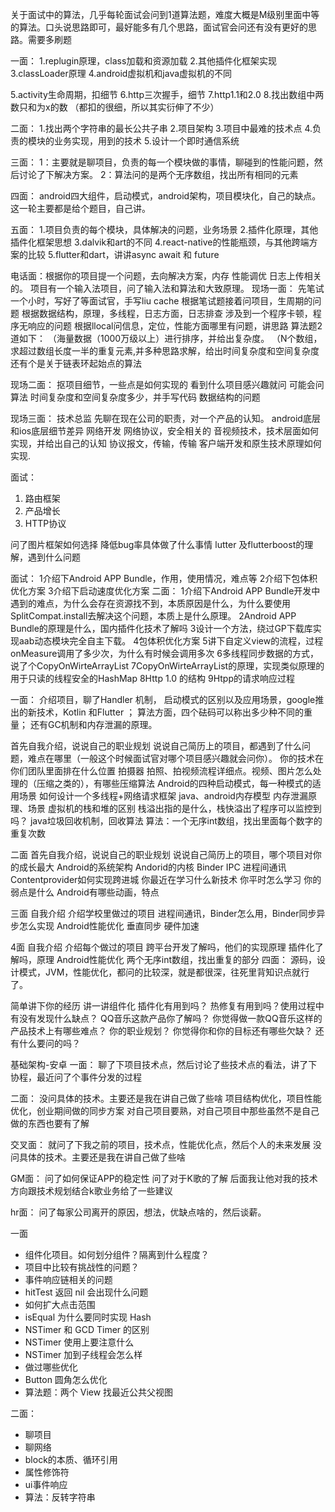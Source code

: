 关于面试中的算法，几乎每轮面试会问到1道算法题，难度大概是M级别里面中等的算法。口头说思路即可，最好能多有几个思路，面试官会问还有没有更好的思路。需要多刷题

一面：
1.replugin原理，class加载和资源加载
2.其他插件化框架实现
3.classLoader原理
4.android虚拟机和java虚拟机的不同

5.activity生命周期，扣细节
6.http三次握手，细节
7.http1.1和2.0
8.找出数组中两数只和为x的数
（都扣的很细，所以其实衍伸了不少）

二面：
1.找出两个字符串的最长公共子串
2.项目架构
3.项目中最难的技术点
4.负责的模块的业务实现，用到的技术
5.设计一个即时通信系统

三面：
1：主要就是聊项目，负责的每一个模块做的事情，聊碰到的性能问题，然后讨论了下解决方案。
2：算法问的是两个无序数组，找出所有相同的元素

四面：
android四大组件，启动模式，android架构，项目模块化，自己的缺点。这一轮主要都是给个题目，自己讲。

五面：
1.项目负责的每个模块，具体解决的问题，业务场景
2.插件化原理，其他插件化框架思想
3.dalvik和art的不同
4.react-native的性能瓶颈，与其他跨端方案的比较
5.flutter和dart，讲讲async await 和 future

电话面：根据你的项目提一个问题，去向解决方案，内存 性能调优  日志上传相关的。
项目有一个输入法项目，问了输入法和算法和大致原理。
现场一面：
先笔试一个小时，写好了等面试官，手写liu cache
根据笔试题接着问项目，生周期的问题
根据数据结构，原理，多线程，日志方面，日志排查
涉及到一个程序卡顿，程序无响应的问题
根据llocal问信息，定位，性能方面哪里有问题，讲思路
算法题2道如下：
（海量数据（1000万级以上）进行排序，并给出复杂度。
（N个数组，求超过数组长度一半的重复元素,并多种思路求解，给出时间复杂度和空间复杂度   还有个是关于链表环起始点的算法

现场二面：
抠项目细节，一些点是如何实现的
看到什么项目感兴趣就问
可能会问算法
时间复杂度和空间复杂度多少，并手写代码
数据结构的问题

现场三面：
技术总监
先聊在现在公司的职责，对一个产品的认知。
android底层和ios底层细节差异
网络开发 网络协议，安全相关的
音视频技术，技术层面如何实现，并给出自己的认知
协议报文，传输，传输
客户端开发和原生技术原理如何实现.

面试：
1. 路由框架
2. 产品增长
3. HTTP协议

问了图片框架如何选择
降低bug率具体做了什么事情
lutter 及flutterboost的理解，遇到什么问题

面试：
1介绍下Android APP Bundle，作用，使用情况，难点等
2介绍下包体积优化方案
3介绍下启动速度优化方案
二面：
1介绍下Android APP Bundle开发中遇到的难点，为什么会存在资源找不到，本质原因是什么，为什么要使用SplitCompat.install去解决这个问题，本质上是什么原理。
2Android APP Bundle的原理是什么，国内插件化技术了解吗
3设计一个方法，绕过GP下载库实现aab动态模块完全自主下载。
4包体积优化方案
5讲下自定义view的流程，过程onMeasure调用了多少次，为什么有时候会调用多次
6多线程同步数据的方式，说了个CopyOnWirteArrayList
7CopyOnWirteArrayList的原理，实现类似原理的用于只读的线程安全的HashMap
8Http 1.0 的结构
9Htpp的请求响应过程

一面：
介绍项目，聊了Handler 机制， 启动模式的区别以及应用场景，google推出的新技术，Kotlin 和Flutter ；
算法方面，四个砝码可以称出多少种不同的重量；
还有GC机制和内存泄漏的原理。






首先自我介绍，说说自己的职业规划
说说自己简历上的项目，都遇到了什么问题，难点在哪里（一般这个时候面试官对哪个项目感兴趣就会问你）。
你的技术在你们团队里面排在什么位置
拍摄器 拍照、拍视频流程详细点。视频、图片怎么处理的（压缩之类的），有哪些压缩算法
Android的四种启动模式，每一种模式的适用场景
如何设计一个多线程+网络请求框架
java、android内存模型
内存泄漏原理、场景
虚拟机的栈和堆的区别
栈溢出指的是什么，栈快溢出了程序可以监控到吗？
java垃圾回收机制，回收算法
算法：一个无序int数组，找出里面每个数字的重复次数

二面
首先自我介绍，说说自己的职业规划
说说自己简历上的项目，哪个项目对你的成长最大
Android的系统架构
Andorid的内核
Binder
IPC
进程间通讯
Contentprovider如何实现跨进城
你最近在学习什么新技术
你平时怎么学习
你的弱点是什么
Android有哪些动画，特点

三面
自我介绍
介绍学校里做过的项目
进程间通讯，Binder怎么用，Binder同步异步怎么实现
Android性能优化
垂直同步
硬件加速

4面
自我介绍
介绍每个做过的项目
跨平台开发了解吗，他们的实现原理
插件化了解吗，原理
Android性能优化
两个无序int数组，找出重复的部分
四面：
源码，设计模式，JVM，性能优化，都问的比较深，就是都很深，往死里背知识点就行了。

简单讲下你的经历
讲一讲组件化
插件化有用到吗？
热修复有用到吗？使用过程中有没有发现什么缺点？
QQ音乐这款产品你了解吗？
你觉得做一款QQ音乐这样的产品技术上有哪些难点？
你的职业规划？  你觉得你和你的目标还有哪些欠缺？
还有什么要问的吗？

基础架构-安卓
一面：
聊了下项目技术点，然后讨论了些技术点的看法，讲了下协程，最近问了个事件分发的过程

二面：
没问具体的技术。主要还是我在讲自己做了些啥
项目结构优化，项目性能优化，创业期间做的同步方案
对自己项目要熟，对自己项目中那些虽然不是自己做的东西也要有了解

交叉面：
就问了下我之前的项目，技术点，性能优化点，然后个人的未来发展
没问具体的技术。主要还是我在讲自己做了些啥

GM面：
问了如何保证APP的稳定性
问了对于K歌的了解
后面我让他对我的技术方向跟技术规划结合k歌业务给了一些建议

hr面：
问了每家公司离开的原因，想法，优缺点啥的，然后谈薪。

一面
- 组件化项目。如何划分组件？隔离到什么程度？
- 项目中比较有挑战性的问题？
- 事件响应链相关的问题
- hitTest 返回 nil 会出现什么问题
- 如何扩大点击范围
- isEqual 为什么要同时实现 Hash
- NSTimer 和 GCD Timer 的区别
- NSTimer 使用上要注意什么
- NSTimer 加到子线程会怎么样
- 做过哪些优化
- Button 圆角怎么优化
- 算法题：两个 View 找最近公共父视图

二面：
* 聊项目
* 聊网络
* block的本质、循环引用
* 属性修饰符
* ui事件响应
* 算法：反转字符串
